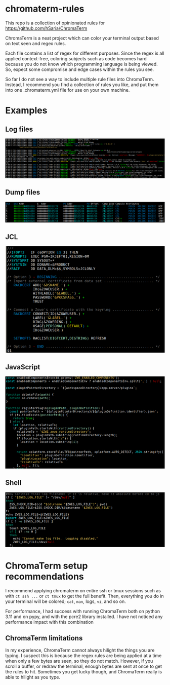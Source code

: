 # chromaterm-rules
This repo is a collection of opinionated rules for https://github.com/hSaria/ChromaTerm

ChromaTerm is a neat project which can color your terminal output based on text seen and regex rules.

Each file contains a list of regex for different purposes.
Since the regex is all applied context-free, coloring subjects such as code becomes hard because you do not know which programming language is being viewed.
So, expect some compromise and edge cases within the rules you see.

So far I do not see a way to include multiple rule files into ChromaTerm. Instead, I recommend you find a collection of rules you like, and put them into one .chromaterm.yml file for use on your own machine.

# Examples

## Log files
![Example of log highlighting](logs.png)

## Dump files
![Example of hex highlighting](dump.png)

## JCL
![Example of JCL syntax highlighting](jcl.png)

## JavaScript 
![Example of JavaScript syntax highlighting](javascript.png)

## Shell
![Example of shell syntax highlighting](shell.png)

# ChromaTerm setup recommendations
I recommend applying chromaterm on entire ssh or tmux sessions such as with `ct ssh ...` or `ct tmux` to get the full benefit. Then, everything you do in your terminal will be colored; `cat`, `man`, logs, `vi`, and so on.

For performance, I had success with running ChromaTerm both on python 3.11 and on pypy, and with the pcre2 library installed. I have not noticed any performance impact with this combination

## ChromaTerm limitations
In my experience, ChromaTerm cannot always hilight the things you are typing. I suspect this is because the regex rules are being applied at a time when only a few bytes are seen, so they do not match. However, if you scroll a buffer, or redraw the terminal, enough bytes are sent at once to get the rules to hit. Sometimes you get lucky though, and ChromaTerm really is able to hilight as you type.
